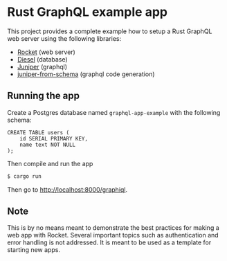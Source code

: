 # Rust GraphQL example app

This project provides a complete example how to setup a Rust GraphQL web server using the following libraries:

- [Rocket](https://rocket.rs) (web server)
- [Diesel](http://diesel.rs) (database)
- [Juniper](https://github.com/graphql-rust/juniper) (graphql)
- [juniper-from-schema](https://github.com/davidpdrsn/juniper-from-schema) (graphql code generation)

## Running the app

Create a Postgres database named `graphql-app-example` with the following schema:

```
CREATE TABLE users (
    id SERIAL PRIMARY KEY,
    name text NOT NULL
);
```

Then compile and run the app

```bash
$ cargo run
```

Then go to <http://localhost:8000/graphiql>.

## Note

This is by no means meant to demonstrate the best practices for making a web app with Rocket. Several important topics such as authentication and error handling is not addressed. It is meant to be used as a template for starting new apps.
